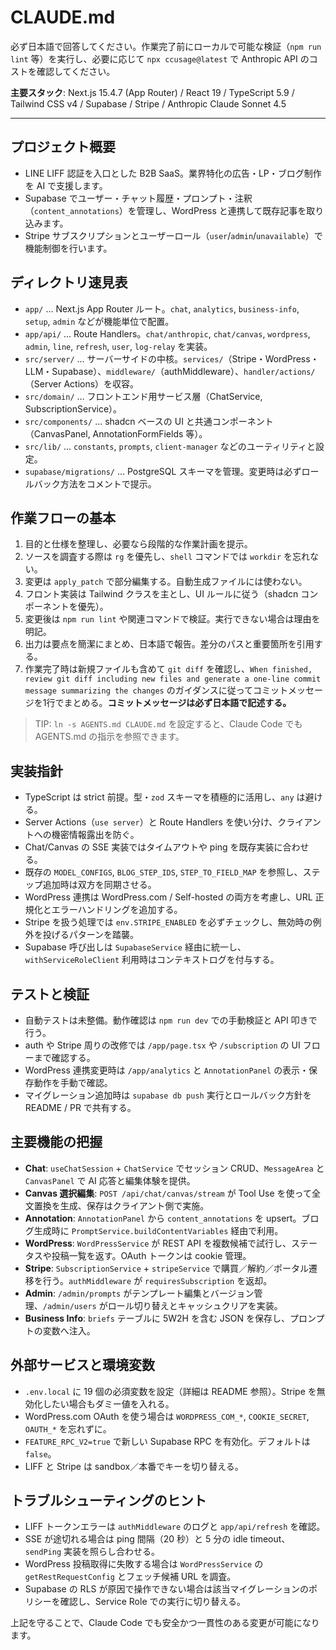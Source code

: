 # CLAUDE.md

必ず日本語で回答してください。作業完了前にローカルで可能な検証（`npm run lint` 等）を実行し、必要に応じて `npx ccusage@latest` で Anthropic API のコストを確認してください。

**主要スタック**: Next.js 15.4.7 (App Router) / React 19 / TypeScript 5.9 / Tailwind CSS v4 / Supabase / Stripe / Anthropic Claude Sonnet 4.5

---

## プロジェクト概要

- LINE LIFF 認証を入口とした B2B SaaS。業界特化の広告・LP・ブログ制作を AI で支援します。
- Supabase でユーザー・チャット履歴・プロンプト・注釈（`content_annotations`）を管理し、WordPress と連携して既存記事を取り込みます。
- Stripe サブスクリプションとユーザーロール（`user`/`admin`/`unavailable`）で機能制御を行います。

## ディレクトリ速見表

- `app/` … Next.js App Router ルート。`chat`, `analytics`, `business-info`, `setup`, `admin` などが機能単位で配置。
- `app/api/` … Route Handlers。`chat/anthropic`, `chat/canvas`, `wordpress`, `admin`, `line`, `refresh`, `user`, `log-relay` を実装。
- `src/server/` … サーバーサイドの中核。`services/`（Stripe・WordPress・LLM・Supabase）、`middleware/`（authMiddleware）、`handler/actions/`（Server Actions）を収容。
- `src/domain/` … フロントエンド用サービス層（ChatService, SubscriptionService）。
- `src/components/` … shadcn ベースの UI と共通コンポーネント（CanvasPanel, AnnotationFormFields 等）。
- `src/lib/` … `constants`, `prompts`, `client-manager` などのユーティリティと設定。
- `supabase/migrations/` … PostgreSQL スキーマを管理。変更時は必ずロールバック方法をコメントで提示。

## 作業フローの基本

1. 目的と仕様を整理し、必要なら段階的な作業計画を提示。
2. ソースを調査する際は `rg` を優先し、`shell` コマンドでは `workdir` を忘れない。
3. 変更は `apply_patch` で部分編集する。自動生成ファイルには使わない。
4. フロント実装は Tailwind クラスを主とし、UI ルールに従う（shadcn コンポーネントを優先）。
5. 変更後は `npm run lint` や関連コマンドで検証。実行できない場合は理由を明記。
6. 出力は要点を簡潔にまとめ、日本語で報告。差分のパスと重要箇所を引用する。
7. 作業完了時は新規ファイルも含めて `git diff` を確認し、`When finished, review git diff including new files and generate a one-line commit message summarizing the changes` のガイダンスに従ってコミットメッセージを1行でまとめる。**コミットメッセージは必ず日本語で記述する。**

> TIP: `ln -s AGENTS.md CLAUDE.md` を設定すると、Claude Code でも AGENTS.md の指示を参照できます。

## 実装指針

- TypeScript は strict 前提。型・`zod` スキーマを積極的に活用し、`any` は避ける。
- Server Actions（`use server`）と Route Handlers を使い分け、クライアントへの機密情報露出を防ぐ。
- Chat/Canvas の SSE 実装ではタイムアウトや ping を既存実装に合わせる。
- 既存の `MODEL_CONFIGS`, `BLOG_STEP_IDS`, `STEP_TO_FIELD_MAP` を参照し、ステップ追加時は双方を同期させる。
- WordPress 連携は WordPress.com / Self-hosted の両方を考慮し、URL 正規化とエラーハンドリングを追加する。
- Stripe を扱う処理では `env.STRIPE_ENABLED` を必ずチェックし、無効時の例外を投げるパターンを踏襲。
- Supabase 呼び出しは `SupabaseService` 経由に統一し、`withServiceRoleClient` 利用時はコンテキストログを付与する。

## テストと検証

- 自動テストは未整備。動作確認は `npm run dev` での手動検証と API 叩きで行う。
- auth や Stripe 周りの改修では `/app/page.tsx` や `/subscription` の UI フローまで確認する。
- WordPress 連携変更時は `/app/analytics` と `AnnotationPanel` の表示・保存動作を手動で確認。
- マイグレーション追加時は `supabase db push` 実行とロールバック方針を README / PR で共有する。

## 主要機能の把握

- **Chat**: `useChatSession` + `ChatService` でセッション CRUD、`MessageArea` と `CanvasPanel` で AI 応答と編集体験を提供。
- **Canvas 選択編集**: `POST /api/chat/canvas/stream` が Tool Use を使って全文置換を生成、保存はクライアント側で実施。
- **Annotation**: `AnnotationPanel` から `content_annotations` を upsert。ブログ生成時に `PromptService.buildContentVariables` 経由で利用。
- **WordPress**: `WordPressService` が REST API を複数候補で試行し、ステータスや投稿一覧を返す。OAuth トークンは cookie 管理。
- **Stripe**: `SubscriptionService` + `stripeService` で購買／解約／ポータル遷移を行う。`authMiddleware` が `requiresSubscription` を返却。
- **Admin**: `/admin/prompts` がテンプレート編集とバージョン管理、`/admin/users` がロール切り替えとキャッシュクリアを実装。
- **Business Info**: `briefs` テーブルに 5W2H を含む JSON を保存し、プロンプトの変数へ注入。

## 外部サービスと環境変数

- `.env.local` に 19 個の必須変数を設定（詳細は README 参照）。Stripe を無効化したい場合もダミー値を入れる。
- WordPress.com OAuth を使う場合は `WORDPRESS_COM_*`, `COOKIE_SECRET`, `OAUTH_*` を忘れずに。
- `FEATURE_RPC_V2=true` で新しい Supabase RPC を有効化。デフォルトは `false`。
- LIFF と Stripe は sandbox／本番でキーを切り替える。

## トラブルシューティングのヒント

- LIFF トークンエラーは `authMiddleware` のログと `app/api/refresh` を確認。
- SSE が途切れる場合は ping 間隔（20 秒）と 5 分の idle timeout、`sendPing` 実装を照らし合わせる。
- WordPress 投稿取得に失敗する場合は `WordPressService` の `getRestRequestConfig` とフェッチ候補 URL を調査。
- Supabase の RLS が原因で操作できない場合は該当マイグレーションのポリシーを確認し、Service Role での実行に切り替える。

上記を守ることで、Claude Code でも安全かつ一貫性のある変更が可能になります。

